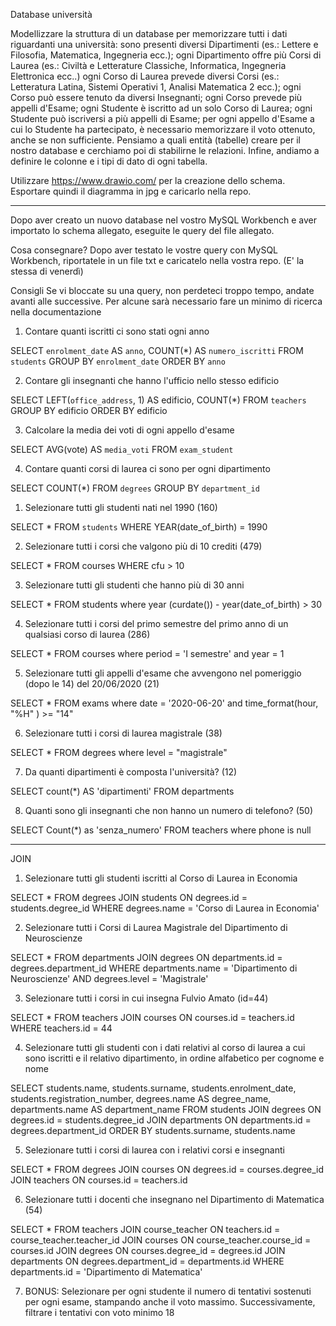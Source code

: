 Database università


Modellizzare la struttura di un database per memorizzare tutti i dati riguardanti una università:
sono presenti diversi Dipartimenti (es.: Lettere e Filosofia, Matematica, Ingegneria ecc.);
ogni Dipartimento offre più Corsi di Laurea (es.: Civiltà e Letterature Classiche, Informatica, Ingegneria Elettronica ecc..)
ogni Corso di Laurea prevede diversi Corsi (es.: Letteratura Latina, Sistemi Operativi 1, Analisi Matematica 2 ecc.);
ogni Corso può essere tenuto da diversi Insegnanti;
ogni Corso prevede più appelli d'Esame;
ogni Studente è iscritto ad un solo Corso di Laurea;
ogni Studente può iscriversi a più appelli di Esame;
per ogni appello d'Esame a cui lo Studente ha partecipato, è necessario memorizzare il voto ottenuto, anche se non sufficiente.
Pensiamo a quali entità (tabelle) creare per il nostro database e cerchiamo poi di stabilirne le relazioni. Infine, andiamo a definire le colonne e i tipi di dato di ogni tabella.

Utilizzare https://www.drawio.com/ per la creazione dello schema.
Esportare quindi il diagramma in jpg e caricarlo nella repo.


--------------------------

Dopo aver creato un nuovo database nel vostro MySQL Workbench e aver importato lo schema allegato, eseguite le query del file allegato.

Cosa consegnare?
Dopo aver testato le vostre query con MySQL Workbench, riportatele in un file txt e caricatelo nella vostra repo. (E' la stessa di venerdì)

Consigli
Se vi bloccate su una query, non perdeteci troppo tempo, andate avanti alle successive. Per alcune sarà necessario fare un minimo di ricerca nella documentazione


1. Contare quanti iscritti ci sono stati ogni anno

SELECT `enrolment_date` AS `anno`, COUNT(*) AS `numero_iscritti`
FROM `students`
GROUP BY `enrolment_date`
ORDER BY `anno`



2. Contare gli insegnanti che hanno l'ufficio nello stesso edificio

SELECT LEFT(`office_address`, 1) AS edificio, COUNT(*)
FROM `teachers`
GROUP BY edificio
ORDER BY edificio



3. Calcolare la media dei voti di ogni appello d'esame

SELECT AVG(vote) AS `media_voti`
FROM `exam_student`




4. Contare quanti corsi di laurea ci sono per ogni dipartimento

SELECT COUNT(*) 
FROM `degrees`
GROUP BY `department_id` 


1. Selezionare tutti gli studenti nati nel 1990 (160)

SELECT * 
FROM `students`
WHERE YEAR(date_of_birth) = 1990


2. Selezionare tutti i corsi che valgono più di 10 crediti (479)

SELECT *
FROM courses
WHERE cfu > 10


3. Selezionare tutti gli studenti che hanno più di 30 anni

SELECT *
FROM students
where year (curdate()) - year(date_of_birth) > 30


4. Selezionare tutti i corsi del primo semestre del primo anno di un qualsiasi corso di
laurea (286)

SELECT * 
FROM courses
where period = 'I semestre' and year = 1


5. Selezionare tutti gli appelli d'esame che avvengono nel pomeriggio (dopo le 14) del
20/06/2020 (21)

SELECT * 
FROM exams
where date = '2020-06-20' and time_format(hour, "%H" ) >= "14"


6. Selezionare tutti i corsi di laurea magistrale (38)

SELECT * 
FROM degrees
where level = "magistrale"


7. Da quanti dipartimenti è composta l'università? (12)

SELECT count(*) AS 'dipartimenti'
FROM departments



8. Quanti sono gli insegnanti che non hanno un numero di telefono? (50)


SELECT Count(*) as 'senza_numero' 
FROM teachers
where phone is null


-------

JOIN

1. Selezionare tutti gli studenti iscritti al Corso di Laurea in Economia


SELECT * 
FROM degrees
JOIN students
ON degrees.id = students.degree_id 
WHERE degrees.name = 'Corso di Laurea in Economia'


2. Selezionare tutti i Corsi di Laurea Magistrale del Dipartimento di
Neuroscienze

SELECT *
FROM departments
JOIN degrees
ON departments.id = degrees.department_id 
WHERE departments.name = 'Dipartimento di Neuroscienze' AND degrees.level = 'Magistrale'



3. Selezionare tutti i corsi in cui insegna Fulvio Amato (id=44)

SELECT * 
FROM teachers
JOIN courses
ON courses.id = teachers.id
WHERE teachers.id = 44


4. Selezionare tutti gli studenti con i dati relativi al corso di laurea a cui
sono iscritti e il relativo dipartimento, in ordine alfabetico per cognome e
nome

 SELECT students.name, students.surname, students.enrolment_date, students.registration_number, degrees.name AS degree_name, departments.name AS department_name
 FROM students
JOIN degrees
ON degrees.id = students.degree_id
JOIN departments
ON departments.id = degrees.department_id
ORDER BY students.surname, students.name

5. Selezionare tutti i corsi di laurea con i relativi corsi e insegnanti

SELECT *
FROM degrees
JOIN courses
ON degrees.id = courses.degree_id
JOIN teachers
ON courses.id = teachers.id


6. Selezionare tutti i docenti che insegnano nel Dipartimento di
Matematica (54)

SELECT *
FROM teachers
JOIN course_teacher ON teachers.id = course_teacher.teacher_id
JOIN courses ON course_teacher.course_id = courses.id
JOIN degrees ON courses.degree_id = degrees.id
JOIN departments ON degrees.department_id = departments.id
WHERE departments.id = 'Dipartimento di Matematica'


7. BONUS: Selezionare per ogni studente il numero di tentativi sostenuti
per ogni esame, stampando anche il voto massimo. Successivamente,
filtrare i tentativi con voto minimo 18
